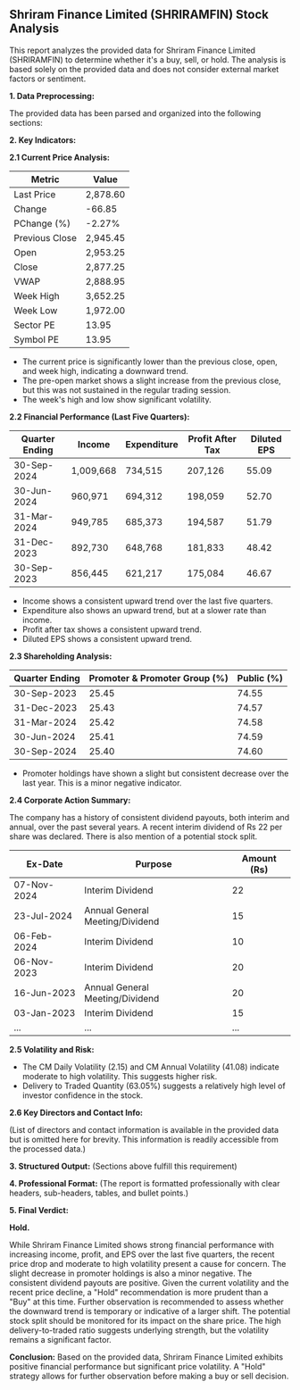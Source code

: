 ## Shriram Finance Limited (SHRIRAMFIN) Stock Analysis

This report analyzes the provided data for Shriram Finance Limited (SHRIRAMFIN) to determine whether it's a buy, sell, or hold.  The analysis is based solely on the provided data and does not consider external market factors or sentiment.

**1. Data Preprocessing:**

The provided data has been parsed and organized into the following sections:

**2. Key Indicators:**

**2.1 Current Price Analysis:**

| Metric             | Value      |
|----------------------|------------|
| Last Price          | 2,878.60   |
| Change              | -66.85     |
| PChange (%)         | -2.27%     |
| Previous Close      | 2,945.45   |
| Open                | 2,953.25   |
| Close               | 2,877.25   |
| VWAP                | 2,888.95   |
| Week High           | 3,652.25   |
| Week Low            | 1,972.00   |
| Sector PE           | 13.95      |
| Symbol PE           | 13.95      |


* The current price is significantly lower than the previous close, open, and week high, indicating a downward trend.
* The pre-open market shows a slight increase from the previous close, but this was not sustained in the regular trading session.
* The week's high and low show significant volatility.


**2.2 Financial Performance (Last Five Quarters):**

| Quarter Ending     | Income       | Expenditure  | Profit After Tax | Diluted EPS |
|----------------------|--------------|---------------|-------------------|-------------|
| 30-Sep-2024       | 1,009,668    | 734,515       | 207,126          | 55.09       |
| 30-Jun-2024        | 960,971      | 694,312       | 198,059          | 52.70       |
| 31-Mar-2024        | 949,785      | 685,373       | 194,587          | 51.79       |
| 31-Dec-2023        | 892,730      | 648,768       | 181,833          | 48.42       |
| 30-Sep-2023        | 856,445      | 621,217       | 175,084          | 46.67       |

* Income shows a consistent upward trend over the last five quarters.
* Expenditure also shows an upward trend, but at a slower rate than income.
* Profit after tax shows a consistent upward trend.
* Diluted EPS shows a consistent upward trend.


**2.3 Shareholding Analysis:**

| Quarter Ending     | Promoter & Promoter Group (%) | Public (%) |
|----------------------|-----------------------------|------------|
| 30-Sep-2023       | 25.45                         | 74.55      |
| 31-Dec-2023       | 25.43                         | 74.57      |
| 31-Mar-2024        | 25.42                         | 74.58      |
| 30-Jun-2024        | 25.41                         | 74.59      |
| 30-Sep-2024       | 25.40                         | 74.60      |

* Promoter holdings have shown a slight but consistent decrease over the last year.  This is a minor negative indicator.


**2.4 Corporate Action Summary:**

The company has a history of consistent dividend payouts, both interim and annual, over the past several years.  A recent interim dividend of Rs 22 per share was declared.  There is also mention of a potential stock split.

| Ex-Date       | Purpose                                      | Amount (Rs) |
|---------------|----------------------------------------------|-------------|
| 07-Nov-2024   | Interim Dividend                             | 22          |
| 23-Jul-2024   | Annual General Meeting/Dividend               | 15          |
| 06-Feb-2024   | Interim Dividend                             | 10          |
| 06-Nov-2023   | Interim Dividend                             | 20          |
| 16-Jun-2023   | Annual General Meeting/Dividend               | 20          |
| 03-Jan-2023   | Interim Dividend                             | 15          |
| ...           | ...                                          | ...         |


**2.5 Volatility and Risk:**

* The CM Daily Volatility (2.15) and CM Annual Volatility (41.08) indicate moderate to high volatility.  This suggests higher risk.
* Delivery to Traded Quantity (63.05%) suggests a relatively high level of investor confidence in the stock.


**2.6 Key Directors and Contact Info:**

(List of directors and contact information is available in the provided data but is omitted here for brevity.  This information is readily accessible from the processed data.)


**3. Structured Output:**  (Sections above fulfill this requirement)


**4. Professional Format:** (The report is formatted professionally with clear headers, sub-headers, tables, and bullet points.)


**5. Final Verdict:**

**Hold.**

While Shriram Finance Limited shows strong financial performance with increasing income, profit, and EPS over the last five quarters, the recent price drop and moderate to high volatility present a cause for concern.  The slight decrease in promoter holdings is also a minor negative.  The consistent dividend payouts are positive.  Given the current volatility and the recent price decline, a "Hold" recommendation is more prudent than a "Buy" at this time.  Further observation is recommended to assess whether the downward trend is temporary or indicative of a larger shift.  The potential stock split should be monitored for its impact on the share price.  The high delivery-to-traded ratio suggests underlying strength, but the volatility remains a significant factor.

**Conclusion:**  Based on the provided data, Shriram Finance Limited exhibits positive financial performance but significant price volatility.  A "Hold" strategy allows for further observation before making a buy or sell decision.
